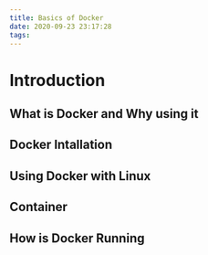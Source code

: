 ```yaml
---
title: Basics of Docker
date: 2020-09-23 23:17:28
tags:
---
```



# Introduction 


## What is Docker and Why using it


## Docker Intallation

## Using Docker with Linux

## Container

## How is Docker Running 

